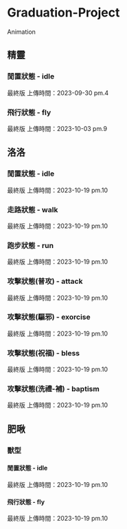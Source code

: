 # Graduation-Project
Animation

## 精靈
### 閒置狀態 - idle
最終版
上傳時間：2023-09-30 pm.4

### 飛行狀態 - fly
最終版
上傳時間：2023-10-03 pm.9

## 洛洛
### 閒置狀態 - idle
最終版
上傳時間：2023-10-19 pm.10

### 走路狀態 - walk
最終版
上傳時間：2023-10-19 pm.10

### 跑步狀態 - run
最終版
上傳時間：2023-10-19 pm.10

### 攻擊狀態(普攻) - attack
最終版
上傳時間：2023-10-19 pm.10

### 攻擊狀態(驅邪) - exorcise
最終版
上傳時間：2023-10-19 pm.10

### 攻擊狀態(祝福) - bless
最終版
上傳時間：2023-10-19 pm.10

### 攻擊狀態(洗禮-補) - baptism
最終版
上傳時間：2023-10-19 pm.10

## 肥啾
### 獸型
#### 閒置狀態 - idle
最終版
上傳時間：2023-10-19 pm.10

#### 飛行狀態 - fly
最終版
上傳時間：2023-10-19 pm.10
